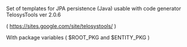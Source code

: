Set of templates for JPA persistence (Java) usable with code generator TelosysTools ver 2.0.6

( https://sites.google.com/site/telosystools/ )

With package variables ( $ROOT_PKG and $ENTITY_PKG )
